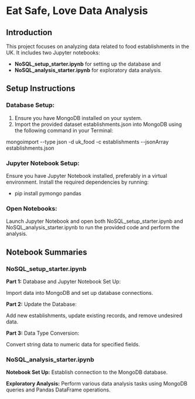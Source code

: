 
# Eat Safe, Love Data Analysis
## Introduction
This project focuses on analyzing data related to food establishments in the UK. It includes two Jupyter notebooks:
- **NoSQL_setup_starter.ipynb** for setting up the database and 
- **NoSQL_analysis_starter.ipynb** for exploratory data analysis.

## Setup Instructions
### Database Setup:
1. Ensure you have MongoDB installed on your system.
2. Import the provided dataset establishments.json into MongoDB using the following command in your Terminal:

mongoimport --type json -d uk_food -c establishments --jsonArray establishments.json

### Jupyter Notebook Setup:
Ensure you have Jupyter Notebook installed, preferably in a virtual environment.
Install the required dependencies by running:
* pip install pymongo pandas

### Open Notebooks:
Launch Jupyter Notebook and open both NoSQL_setup_starter.ipynb and NoSQL_analysis_starter.ipynb to run the provided code and perform the analysis.
## Notebook Summaries
### NoSQL_setup_starter.ipynb
**Part 1:** Database and Jupyter Notebook Set Up:

Import data into MongoDB and set up database connections.

**Part 2:** Update the Database:

Add new establishments, update existing records, and remove undesired data.

**Part 3:** Data Type Conversion:

Convert string data to numeric data for specified fields.

### NoSQL_analysis_starter.ipynb
**Notebook Set Up:**
Establish connection to the MongoDB database.

**Exploratory Analysis:**
Perform various data analysis tasks using MongoDB queries and Pandas DataFrame operations.

